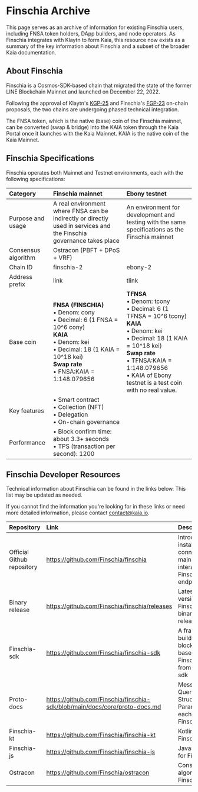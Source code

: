 # Finschia Archive

This page serves as an archive of information for existing Finschia users, including FNSA token holders, DApp builders, and node operators. As Finschia integrates with Klaytn to form Kaia, this resource now exists as a summary of the key information about Finschia and a subset of the broader Kaia documentation.

## About Finschia

Finschia is a Cosmos-SDK-based chain that migrated the state of the former LINE Blockchain Mainnet and launched on December 22, 2022.

Following the approval of Klaytn's [KGP-25](https://govforum.klaytn.foundation/t/kgp-25-klaytn-finschia-mainnet-merge/719) and Finschia's [FGP-23](https://www.mintscan.io/finschia/proposals/23) on-chain proposals, the two chains are undergoing phased technical integration.

The FNSA token, which is the native (base) coin of the Finschia mainnet, can be converted (swap & bridge) into the KAIA token through the Kaia Portal once it launches with the Kaia Mainnet. KAIA is the native coin of the Kaia Mainnet.

## Finschia Specifications

Finschia operates both Mainnet and Testnet environments, each with the following specifications:

| **Category**        | **Finschia mainnet**                                                                                                                                                                                                                                                                                                                                                       | **Ebony testnet**                                                                                                                                                                                                                                                                                                                                                                                                                |
| :------------------ | :------------------------------------------------------------------------------------------------------------------------------------------------------------------------------------------------------------------------------------------------------------------------------------------------------------------------------------------------------------------------- | :------------------------------------------------------------------------------------------------------------------------------------------------------------------------------------------------------------------------------------------------------------------------------------------------------------------------------------------------------------------------------------------------------------------------------- |
| Purpose and usage   | A real environment where FNSA can be indirectly or directly used in services and the Finschia governance takes place                                                                                                                                                                                                                                                       | An environment for development and testing with the same specifications as the Finschia mainnet                                                                                                                                                                                                                                                                                                                                  |
| Consensus algorithm | Ostracon (PBFT + DPoS + VRF)                                                                                                                                                                                                                                                                                                                            |                                                                                                                                                                                                                                                                                                                                                                                                                                  |
| Chain ID            | finschia-2                                                                                                                                                                                                                                                                                                                                                                 | ebony-2                                                                                                                                                                                                                                                                                                                                                                                                                          |
| Address prefix      | link                                                                                                                                                                                                                                                                                                                                                                       | tlink                                                                                                                                                                                                                                                                                                                                                                                                                            |
| Base coin           | **FNSA (FINSCHIA)**<br/>• Denom: cony<br/>• Decimal: 6 (1 FNSA = 10^6 cony)<br/>**KAIA**<br/>• Denom: kei<br/>• Decimal: 18 (1 KAIA = 10^18 kei)<br/>**Swap rate**<br/>• FNSA:KAIA = 1:148.079656 | **TFNSA**<br/>• Denom: tcony<br/>• Decimal: 6 (1 TFNSA = 10^6 tcony)<br/>**KAIA**<br/>• Denom: kei<br/>• Decimal: 18 (1 KAIA = 10^18 kei)<br/>**Swap rate**<br/>• TFNSA:KAIA = 1:148.079656<br/>• KAIA of Ebony testnet is a test coin with no real value. |
| Key features        | • Smart contract<br/>• Collection (NFT)<br/>• Delegation<br/>• On-chain governance                                                                                                                                                                                                                                                                      |                                                                                                                                                                                                                                                                                                                                                                                                                                  |
| Performance         | • Block confirm time: about 3.3+ seconds<br/>• TPS (transaction per second): 1200                                                                                                                                                                                                                       |                                                                                                                                                                                                                                                                                                                                                                                                                                  |

## Finschia Developer Resources

Technical information about Finschia can be found in the links below. This list may be updated as needed.

If you cannot find the information you're looking for in these links or need more detailed information, please contact contact@kaia.io.

| **Repository**             | **Link**                                                                                                                   | **Description**                                                                                    |
| :------------------------- | :------------------------------------------------------------------------------------------------------------------------- | :------------------------------------------------------------------------------------------------- |
| Official Github repository | https://github.com/Finschia/finschia                                                       | Introduction, installation, connect to mainnet/testnet, interact with Finschia node, endpoint info |
| Binary release             | https://github.com/Finschia/finschia/releases                                              | Latest or old version of Finschia binaries with release notes                                      |
| Finschia-sdk               | https://github.com/Finschia/finschia-sdk                                                   | A framework for building blockchains based on Finschia forked from cosmos-sdk                      |
| Proto-docs                 | https://github.com/Finschia/finschia-sdk/blob/main/docs/core/proto-docs.md | Messages, Queries, Structs,  and Parameters of each module of Finschia                             |
| Finschia-kt                | https://github.com/Finschia/finschia-kt                                                    | Kotlin SDK for Finschia                                                                            |
| Finschia-js                | https://github.com/Finschia/finschia-js                                                    | Javascript SDK for Finschia                                                                        |
| Ostracon                   | https://github.com/Finschia/ostracon                                                       | Consensus algorithm of Finschia                                                                    |